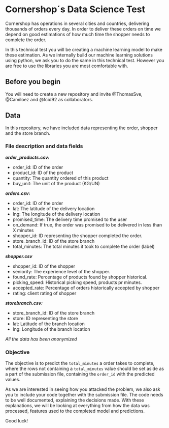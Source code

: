 # Cornershop´s Data Science Test

Cornershop has operations in several cities and countries, delivering thousands of orders every day. In order to deliver these orders on time we depend on good estimations of how much time the shopper needs to complete the order.

In this technical test you will be creating a machine learning model to make these estimation. As we internally build our machine learning solutions using python, we ask you to do the same in this technical test. However you are free to use the libraries you are most comfortable with.

## Before you begin ##
You will need to create a new repository and invite @ThomasSve, @Camiloez and @fcid92 as collaborators.

## Data

In this repository, we have included data representing the order, shopper and the store branch. 

### File description and data fields
***order_products.csv:***
- order_id: ID of the order
- product_id: ID of the product
- quantity: The quantity ordered of this product
- buy_unit: The unit of the product (KG/UN)

***orders.csv:***
- order_id: ID of the order
- lat: The latitude of the delivery location
- lng: The longitude of the delivery location
- promised_time: The delivery time promised to the user
- on_demand: If true, the order was promised to be delivered in less than X minutes
- shopper_id: ID representing the shopper completed the order.
- store_branch_id: ID of the store branch
- total_minutes: The total minutes it took to complete the order (label)

***shopper.csv***
- shopper_id: ID of the shopper
- seniority: The experience level of the shopper.
- found_rate: Percentage of products found by shopper historical.
- picking_speed: Historical picking speed, products pr minutes.
- accepted_rate: Percentage of orders historically accepted by shopper
- rating: client rating of shopper

***storebranch.csv:***
- store_branch_id: ID of the store branch
- store: ID representing the store
- lat: Latitude of the branch location
- lng: Longitude of the branch location

*All the data has been anonymized*

### Objective

The objective is to predict the `total_minutes` a order takes to complete, where the rows not containing a `total_minutes` value should be set aside as a part of the submission file, containing the `order_id` with the predicted values. 

As we are interested in seeing how you attacked the problem, we also ask you to include your code together with the submission file. The code needs to be well documented, explaining the decisions made. With these explanations, we will be looking at everything from how the data was processed, features used to the completed model and predictions. 

Good luck!
